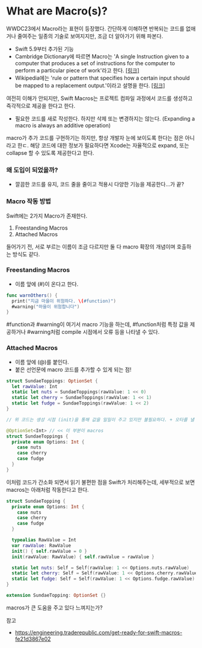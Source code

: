 # What are Macro(s)?

WWDC23에서 Macro라는 표현이 등장했다.
간단하게 이해하면 반복되는 코드를 없애거나 줄여주는 일종의 기술로 보여지지만, 조금 더 알아가기 위해 파본다.

- Swift 5.9부터 추가된 기능
- Cambridge Dictionary에 따르면 Macro는 'A single Instruction given to a computer that produces a set of instructions for the computer to perform a particular piece of work'라고 한다. [[링크]](https://dictionary.cambridge.org/ko/%EC%82%AC%EC%A0%84/%EC%98%81%EC%96%B4/macro)
- Wikipedia에는 'rule or pattern that specifies how a certain input should be mapped to a replacement output.'이라고 설명을 한다. [[링크]](https://en.wikipedia.org/wiki/Macro_(computer_science))


여전히 이해가 안되지만, Swift Macros는 프로젝트 컴파일 과정에서 코드를 생성하고 즉각적으로 제공을 한다고 한다.
- 필요한 코드를 새로 작성한다. 하지만 삭제 또는 변경하지는 않는다. (Expanding a macro is always an additive operation)

macro가 추가 코드를 구현하기는 하지만, 항상 개발자 눈에 보이도록 한다는 점은 아니라고 한ㄷ.
해당 코드에 대한 정보가 필요하다면 Xcode는 자율적으로 expand, 또는 collapse 할 수 있도록 제공한다고 한다.


### 왜 도입이 되었을까?
- 깔끔한 코드를 유지, 코드 줄을 줄이고 적용시 다양한 기능을 제공한다...가 끝?

### Macro 작동 방법
Swift에는 2가지 Macro가 존재한다.
1. Freestanding Macros
2. Attached Macros

들어가기 전, 서로 부르는 이름이 조금 다르지만 둘 다 macro 확장의 개념이며 호출하는 방식도 같다.

### Freestanding Macros
- 이름 앞에 (#)이 온다고 한다.
```swift
func warnOthers() {
  print("지금 마을이 위험하다. \(#function)")
  #warning("마을이 위험합니다")
}
```

#function과 #warning이 여기서 macro 기능을 하는데, 
#function처럼 특정 값을 제공하거나 #warning처럼 compile 시점에서 오류 등을 나타낼 수 있다.


### Attached Macros
- 이름 앞에 (@)를 붙인다.
- 붙은 선언문에 macro 코드를 추가할 수 있게 되는 점!

```swift
struct SundaeToppings: OptionSet {
  let rawValue: Int
  static let nuts = SundaeToppings(rawValue: 1 << 0)
  static let cherry = SundaeToppings(rawValue: 1 << 1)
  static let fudge = SundaeToppings(rawValue: 1 << 2)
}

// 위 코드는 생성 시점 (init)을 통해 값을 일일이 주고 있지만 불필요하다. + 오타를 낼 수 있는 상황이기에 아래처럼 macros를 적용해서 바꿀 수 있다.

@OptionSet<Int> // << 이 부분이 macros
struct SundaeToppings {
  private enum Options: Int {
    case nuts
    case cherry
    case fudge
  }
}
```
이처럼 코드가 간소화 되면서 읽기 불편한 점을 Swift가 처리해주는데, 세부적으로 보면 macros는 아래처럼 작동한다고 한다.

```swift
struct SundaeTopping {
  private enum Options: Int {
    case nuts
    case cherry
    case fudge
  }

  typealias RawValue = Int
  var rawValue: RawValue
  init() { self.rawValue = 0 }
  init(rawValue: RawValue) { self.rawValue = rawValue }

  static let nuts: Self = Self(rawValue: 1 << Options.nuts.rawValue)
  static let cherry: Self = Self(rawValue: 1 << Options.cherry.rawValue)
  static let fudge: Self = Self(rawValue: 1 << Options.fudge.rawValue)
}

extension SundaeTopping: OptionSet {}
```

macros가 큰 도움을 주고 있다 느껴지는가?

참고
- https://engineering.traderepublic.com/get-ready-for-swift-macros-fe21d3867e02